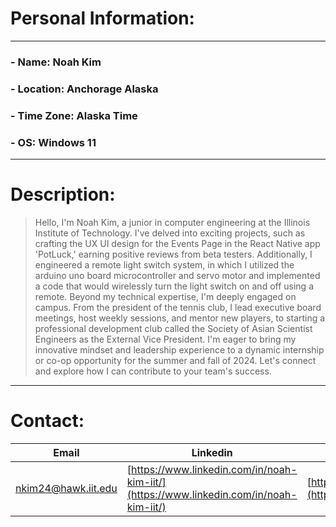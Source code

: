 # **Personal Information:**
---
### - **Name:** Noah Kim
### - **Location:** Anchorage Alaska
### - **Time Zone:** Alaska Time
### - **OS:** Windows 11
---
# **Description:**
> Hello, I'm Noah Kim, a junior in computer engineering at the Illinois Institute of Technology. 
> I've delved into exciting projects, such as crafting the UX UI design for the Events Page in the React Native app 'PotLuck,' earning positive reviews from beta testers. 
> Additionally, I engineered a remote light switch system, in which I utilized the arduino uno board microcontroller and servo motor and implemented a code that would wirelessly turn the light switch on and off using a remote.
> Beyond my technical expertise, I'm deeply engaged on campus. From the president of the tennis club, I lead executive board meetings, host weekly sessions, and mentor new players, to starting a professional development club called the Society of Asian Scientist Engineers as the External Vice President.
> I'm eager to bring my innovative mindset and leadership experience to a dynamic internship or co-op opportunity for the summer and fall of 2024. Let's connect and explore how I can contribute to your team's success.
> 
---
# **Contact:**
|Email|Linkedin|Github|
|-----|--------|------|
|[nkim24@hawk.iit.edu](nkim24@hawk.iit.edu)|[https://www.linkedin.com/in/noah-kim-iit/](https://www.linkedin.com/in/noah-kim-iit/)|[https://github.com/nhk057](https://github.com/nhk057)
